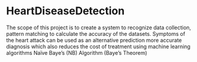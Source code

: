 # HeartDiseaseDetection
 The scope of this project is to create a system to recognize data collection, pattern matching to calculate the accuracy of the datasets. Symptoms of the heart attack can be used as an alternative prediction more accurate diagnosis which also reduces the cost of treatment using machine learning algorithms Naïve Baye’s (NB) Algorithm (Baye’s Theorem) 
